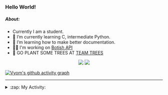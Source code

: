 ### Hello World!

##### About:
- Currently I am a student.
- 🌱 I’m currently learning C, intermediate Python.
- 🌱 I’m learning how to make better documentation.
- 👨‍💻 I'm working on [Botish API](https://github.com/Vyvy-vi/api)
- 🌱 GO PLANT SOME TREES AT [TEAM TREES](https://teamtrees.org/)

<p align="center">
  <a href="https://twitter.com/Vyvy_viM"><img target="_blank" src="https://img.shields.io/badge/twitter%20@Vyvy_viM-0D95E8?style=for-the-badge&logo=twitter&logoColor=white"/></a> 
  <a href="https://vyvy-vi.github.io/portfolio"><img target="_blank" src="https://img.shields.io/badge/-I_love_open_source-green?style=for-the-badge&logo=github&logoColor=black"/></a> 
</p>

[![Vyom's github activity graph](https://activity-graph.herokuapp.com/graph?username=Vyvy-vi)](https://github.com/ashutosh00710/github-readme-activity-graph)

---
<details>
  <summary>:zap: My Activity:</summary>
  
<!--START_SECTION:waka-->
![Code Time](http://img.shields.io/badge/Code%20Time-518%20hrs%2029%20mins-blue)

**I'm a Night 🦉** 

```text
🌞 Morning    43 commits     ██░░░░░░░░░░░░░░░░░░░░░░░   8.98% 
🌆 Daytime    119 commits    ██████░░░░░░░░░░░░░░░░░░░   24.84% 
🌃 Evening    141 commits    ███████░░░░░░░░░░░░░░░░░░   29.44% 
🌙 Night      176 commits    █████████░░░░░░░░░░░░░░░░   36.74%

```
📅 **I'm Most Productive on Sunday** 

```text
Monday       47 commits     ██░░░░░░░░░░░░░░░░░░░░░░░   9.81% 
Tuesday      76 commits     ████░░░░░░░░░░░░░░░░░░░░░   15.87% 
Wednesday    65 commits     ███░░░░░░░░░░░░░░░░░░░░░░   13.57% 
Thursday     57 commits     ███░░░░░░░░░░░░░░░░░░░░░░   11.9% 
Friday       44 commits     ██░░░░░░░░░░░░░░░░░░░░░░░   9.19% 
Saturday     56 commits     ███░░░░░░░░░░░░░░░░░░░░░░   11.69% 
Sunday       134 commits    ███████░░░░░░░░░░░░░░░░░░   27.97%

```


📊 **This Week I Spent My Time On** 

```text
🔥 Editors: 
Vim                      8 hrs 1 min         █████████████████████████   100.0%

🐱‍💻 Projects: 
puzzle-3-Vyvy-vi         1 hr 24 mins        ████░░░░░░░░░░░░░░░░░░░░░   17.56% 
puzzle-8-Vyvy-vi         1 hr 21 mins        ████░░░░░░░░░░░░░░░░░░░░░   17.02% 
puzzle-4-Vyvy-vi         1 hr 15 mins        ████░░░░░░░░░░░░░░░░░░░░░   15.71% 
MeetingAttendanceDiscordB1 hr 10 mins        ███░░░░░░░░░░░░░░░░░░░░░░   14.55% 
puzzle-5---prepare-bags-o48 mins             ██░░░░░░░░░░░░░░░░░░░░░░░   10.08%

```


 Last Updated on 10/12/2021
<!--END_SECTION:waka-->
</details>
